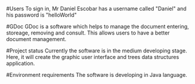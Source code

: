 #Users
To sign in, Mr Daniel Escobar has a username called "Daniel" and his password is "helloWorld"


#GDoc
GDoc is a software which helps to manage the document entering, storeage, removing and consult. This allows users to have a better document management.

#Project status 
Currently the software is in the medium developing stage. Here, it will create the graphic user interface and trees data structures application.

#Environment requirements 
The software is developing in Java language.